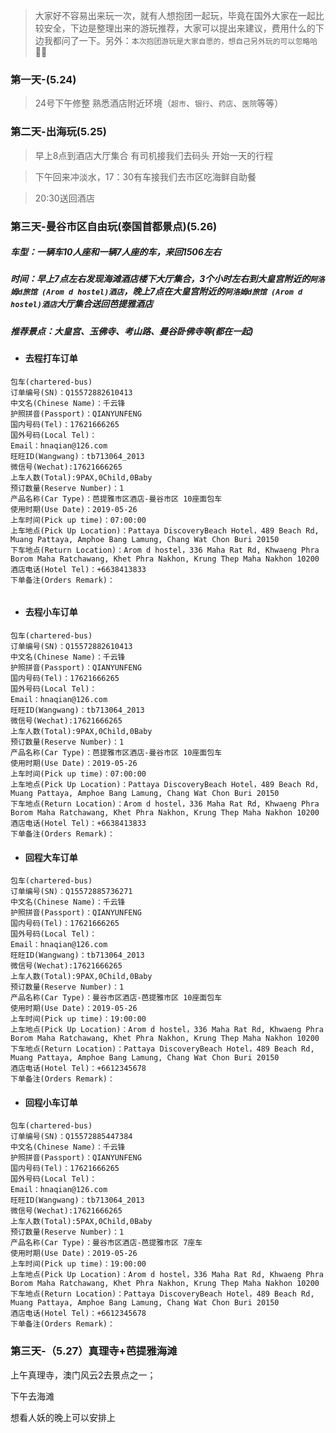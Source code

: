 > 大家好不容易出来玩一次，就有人想抱团一起玩，毕竟在国外大家在一起比较安全，下边是整理出来的游玩推荐，大家可以提出来建议，费用什么的下边我都问了一下。另外：`本次抱团游玩是大家自愿的，想自己另外玩的可以忽略哈`👨‍💻  

### 第一天-(5.24)

> 24号下午修整   熟悉酒店附近环境（`超市`、`银行`、`药店`、`医院`等等）

### 第二天-出海玩(5.25)


> 早上8点到酒店大厅集合   有司机接我们去码头  开始一天的行程

> 下午回来冲淡水，17：30有车接我们去市区吃海鲜自助餐

> 20:30送回酒店



### 第三天-曼谷市区自由玩(泰国首都景点)(5.26)

##### 车型：一辆车10人座和一辆7人座的车，来回1506左右

##### 时间：早上7点左右发现海滩酒店楼下大厅集合，3个小时左右到大皇宫附近的`阿洛姆d旅馆 (Arom d hostel)酒店`，晚上7点在大皇宫附近的`阿洛姆d旅馆 (Arom d hostel)酒店`大厅集合送回芭提雅酒店

##### 推荐景点：大皇宫、玉佛寺、考山路、曼谷卧佛寺等(都在一起)

- ####  去程打车订单

```
包车(chartered-bus)
订单编号(SN)：Q15572882610413
中文名(Chinese Name)：千云锋
护照拼音(Passport)：QIANYUNFENG
国内号码(Tel)：17621666265
国外号码(Local Tel)：
Email：hnaqian@126.com
旺旺ID(Wangwang)：tb713064_2013
微信号(Wechat):17621666265
上车人数(Total):9PAX,0Child,0Baby
预订数量(Reserve Number)：1
产品名称(Car Type)：芭提雅市区酒店-曼谷市区 10座面包车
使用时期(Use Date)：2019-05-26
上车时间(Pick up time)：07:00:00
上车地点(Pick Up Location)：Pattaya DiscoveryBeach Hotel，489 Beach Rd, Muang Pattaya, Amphoe Bang Lamung, Chang Wat Chon Buri 20150
下车地点(Return Location)：Arom d hostel，336 Maha Rat Rd, Khwaeng Phra Borom Maha Ratchawang, Khet Phra Nakhon, Krung Thep Maha Nakhon 10200
酒店电话(Hotel Tel)：+6638413833
下单备注(Orders Remark)：


```
- #### 去程小车订单

```
包车(chartered-bus)
订单编号(SN)：Q15572882610413
中文名(Chinese Name)：千云锋
护照拼音(Passport)：QIANYUNFENG
国内号码(Tel)：17621666265
国外号码(Local Tel)：
Email：hnaqian@126.com
旺旺ID(Wangwang)：tb713064_2013
微信号(Wechat):17621666265
上车人数(Total):9PAX,0Child,0Baby
预订数量(Reserve Number)：1
产品名称(Car Type)：芭提雅市区酒店-曼谷市区 10座面包车
使用时期(Use Date)：2019-05-26
上车时间(Pick up time)：07:00:00
上车地点(Pick Up Location)：Pattaya DiscoveryBeach Hotel，489 Beach Rd, Muang Pattaya, Amphoe Bang Lamung, Chang Wat Chon Buri 20150
下车地点(Return Location)：Arom d hostel，336 Maha Rat Rd, Khwaeng Phra Borom Maha Ratchawang, Khet Phra Nakhon, Krung Thep Maha Nakhon 10200
酒店电话(Hotel Tel)：+6638413833
下单备注(Orders Remark)：
```

- #### 回程大车订单

```
包车(chartered-bus)
订单编号(SN)：Q15572885736271
中文名(Chinese Name)：千云锋
护照拼音(Passport)：QIANYUNFENG
国内号码(Tel)：17621666265
国外号码(Local Tel)：
Email：hnaqian@126.com
旺旺ID(Wangwang)：tb713064_2013
微信号(Wechat):17621666265
上车人数(Total):9PAX,0Child,0Baby
预订数量(Reserve Number)：1
产品名称(Car Type)：曼谷市区酒店-芭提雅市区 10座面包车
使用时期(Use Date)：2019-05-26
上车时间(Pick up time)：19:00:00
上车地点(Pick Up Location)：Arom d hostel，336 Maha Rat Rd, Khwaeng Phra Borom Maha Ratchawang, Khet Phra Nakhon, Krung Thep Maha Nakhon 10200
下车地点(Return Location)：Pattaya DiscoveryBeach Hotel，489 Beach Rd, Muang Pattaya, Amphoe Bang Lamung, Chang Wat Chon Buri 20150
酒店电话(Hotel Tel)：+6612345678
下单备注(Orders Remark)：
```

- #### 回程小车订单

```
包车(chartered-bus)
订单编号(SN)：Q15572885447384
中文名(Chinese Name)：千云锋
护照拼音(Passport)：QIANYUNFENG
国内号码(Tel)：17621666265
国外号码(Local Tel)：
Email：hnaqian@126.com
旺旺ID(Wangwang)：tb713064_2013
微信号(Wechat):17621666265
上车人数(Total):5PAX,0Child,0Baby
预订数量(Reserve Number)：1
产品名称(Car Type)：曼谷市区酒店-芭提雅市区 7座车
使用时期(Use Date)：2019-05-26
上车时间(Pick up time)：19:00:00
上车地点(Pick Up Location)：Arom d hostel，336 Maha Rat Rd, Khwaeng Phra Borom Maha Ratchawang, Khet Phra Nakhon, Krung Thep Maha Nakhon 10200
下车地点(Return Location)：Pattaya DiscoveryBeach Hotel，489 Beach Rd, Muang Pattaya, Amphoe Bang Lamung, Chang Wat Chon Buri 20150
酒店电话(Hotel Tel)：+6612345678
下单备注(Orders Remark)：
```





### 第三天-（5.27）真理寺+芭提雅海滩

上午真理寺，澳门风云2去景点之一；

下午去海滩

想看人妖的晚上可以安排上
